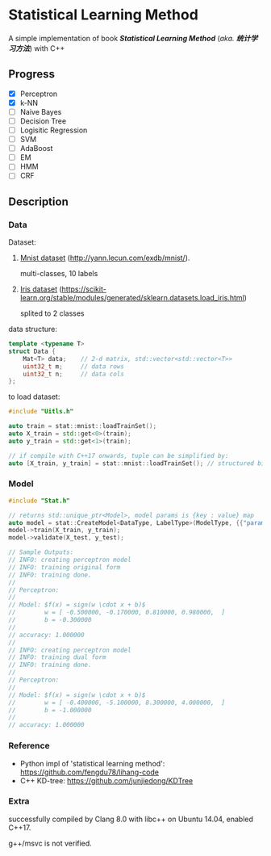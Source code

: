 # Statistical Learning Method

A simple implementation of book ***Statistical Learning Method*** (*aka.* ***统计学习方法***) with C++

## Progress

- [x] Perceptron
- [x] k-NN
- [ ] Naive Bayes
- [ ] Decision Tree
- [ ] Logisitic Regression
- [ ] SVM
- [ ] AdaBoost
- [ ] EM
- [ ] HMM
- [ ] CRF

## Description

### Data

Dataset:

1. [Mnist dataset](./data/mnist/) (http://yann.lecun.com/exdb/mnist/).

    multi-classes, 10 labels

2. [Iris dataset](./data/iris/) (https://scikit-learn.org/stable/modules/generated/sklearn.datasets.load_iris.html)

    splited to 2 classes

data structure:

```cpp
template <typename T>
struct Data {
    Mat<T> data;    // 2-d matrix, std::vector<std::vector<T>>
    uint32_t m;     // data rows
    uint32_t n;     // data cols
};
```

to load dataset:

```C++
#include "Uitls.h"

auto train = stat::mnist::loadTrainSet();
auto X_train = std::get<0>(train);
auto y_train = std::get<1>(train);

// if compile with C++17 onwards, tuple can be simplified by:
auto [X_train, y_train] = stat::mnist::loadTrainSet(); // structured binding
```

### Model

```cpp
#include "Stat.h"

// returns std::unique_ptr<Model>, model params is {key : value} map
auto model = stat::CreateModel<DataType, LabelType>(ModelType, {{"param_key", "param_value"}} /* model params */);
model->train(X_train, y_train);
model->validate(X_test, y_test);

// Sample Outputs:
// INFO: creating perceptron model
// INFO: training original form
// INFO: training done.
//
// Perceptron:
//
// Model: $f(x) = sign(w \cdot x + b)$
//        w = [ -0.500000, -0.170000, 0.810000, 0.980000,  ]
//        b = -0.300000
//
// accuracy: 1.000000
//
// INFO: creating perceptron model
// INFO: training dual form
// INFO: training done.
//
// Perceptron:
//
// Model: $f(x) = sign(w \cdot x + b)$
//        w = [ -0.400000, -5.100000, 8.300000, 4.000000,  ]
//        b = -1.000000
//
// accuracy: 1.000000
```

### Reference

- Python impl of 'statistical learning method': https://github.com/fengdu78/lihang-code
- C++ KD-tree: https://github.com/junjiedong/KDTree

### Extra

successfully compiled by Clang 8.0 with libc++ on Ubuntu 14.04, enabled C++17.

g++/msvc is not verified.
